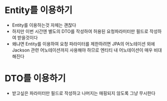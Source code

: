 # Entity를 이용하기

- Entity를 이용하는것 자체는 괜찮다
- 하지만 이번 시간엔 별도의 DTO를 작성하여 허용된 요청파라미터만 필드로 작성하여 받을것이다
- 왜냐면 Entity를 이용하여 요청 파라미터를 제한하려면 JPA의 어노테이션 외에 Jackson 관련 어노테이션까지 사용해야 하므로 엔티티 내 어노테이션이 매우 비대해진다

# DTO를 이용하기

- 받고싶은 파라미터만 필드로 작성하고 나머지는 매핑되지 않도록 그냥 무시한다